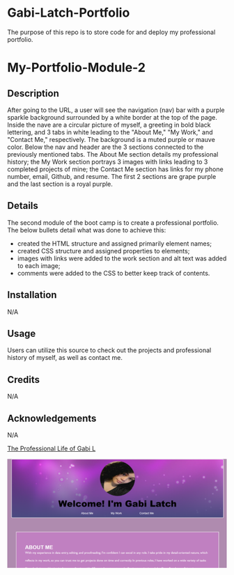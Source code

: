 # Gabi-Latch-Portfolio
The purpose of this repo is to store code for and deploy my professional portfolio.

# My-Portfolio-Module-2

## Description
After going to the URL, a user will see the navigation (nav) bar with a purple sparkle background surrounded by a white border at the top of the page. Inside the nave are a circular picture of myself, a greeting in bold black lettering, and 3 tabs in white leading to the "About Me," "My Work," and "Contact Me," respectively. The background is a muted purple or mauve color. Below the nav and header are the 3 sections connected to the previously mentioned tabs. The About Me section details my professional history; the My Work section portrays 3 images with links leading to 3 completed projects of mine; the Contact Me section has links for my phone number, email, Github, and resume. The first 2 sections are grape purple and the last section is a royal purple. 

## Details
The second module of the boot camp is to create a professional portfolio. The below bullets detail what was done to achieve this: 
- created the HTML structure and assigned primarily element names; 
- created CSS structure and assigned properties to elements; 
- images with links were added to the work section and alt text was added to each image; 
- comments were added to the CSS to better keep track of contents.

## Installation
N/A

## Usage
Users can utilize this source to check out the projects and professional history of myself, as well as contact me.

## Credits
N/A

## Acknowledgements
N/A

[The Professional Life of Gabi L](https://notsnowwhite.github.io/Gabi-Latch-Portfolio/) 

![Screenshot of my portfolio homepage](./assets/images/portfolio-ss.png)